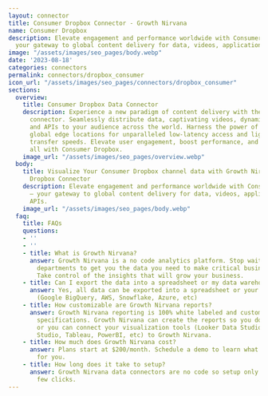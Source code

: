 ```yaml
---
layout: connector
title: Consumer Dropbox Connector - Growth Nirvana
name: Consumer Dropbox
description: Elevate engagement and performance worldwide with Consumer Dropbox –
  your gateway to global content delivery for data, videos, applications, and APIs.
image: "/assets/images/seo_pages/body.webp"
date: '2023-08-18'
categories: connectors
permalink: connectors/dropbox_consumer
icon_url: "/assets/images/seo_pages/connectors/dropbox_consumer"
sections:
  overview:
    title: Consumer Dropbox Data Connector
    description: Experience a new paradigm of content delivery with the Consumer Dropbox
      connector. Seamlessly distribute data, captivating videos, dynamic applications,
      and APIs to your audience across the world. Harness the power of our cutting-edge
      global edge locations for unparalleled low-latency access and lightning-fast
      transfer speeds. Elevate user engagement, boost performance, and ensure security,
      all with Consumer Dropbox.
    image_url: "/assets/images/seo_pages/overview.webp"
  body:
    title: Visualize Your Consumer Dropbox channel data with Growth Nirvana's Consumer
      Dropbox Connector
    description: Elevate engagement and performance worldwide with Consumer Dropbox
      – your gateway to global content delivery for data, videos, applications, and
      APIs.
    image_url: "/assets/images/seo_pages/body.webp"
  faq:
    title: FAQs
    questions:
    - ''
    - ''
    - title: What is Growth Nirvana?
      answer: Growth Nirvana is a no code analytics platform. Stop waiting for other
        departments to get you the data you need to make critical business decisions.
        Take control of the insights that will grow your business.
    - title: Can I export the data into a spreadsheet or my data warehouse?
      answer: Yes, all data can be exported into a spreadsheet or your data warehouse
        (Google BigQuery, AWS, Snowflake, Azure, etc)
    - title: How customizable are Growth Nirvana reports?
      answer: Growth Nirvana reporting is 100% white labeled and customized to your
        specifications. Growth Nirvana can create the reports so you don’t have to
        or you can connect your visualization tools (Looker Data Studio/Google Data
        Studio, Tableau, PowerBI, etc) to Growth Nirvana.
    - title: How much does Growth Nirvana cost?
      answer: Plans start at $200/month. Schedule a demo to learn what plan is best
        for you.
    - title: How long does it take to setup?
      answer: Growth Nirvana data connectors are no code so setup only requires a
        few clicks.
---
```

